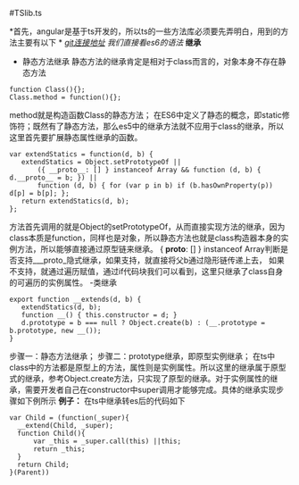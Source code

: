 #TSlib.ts

*首先，angular是基于ts开发的，所以ts的一些方法库必须要先弄明白，用到的方法主要有以下 *
*[git连接地址](https://github.com/microsoft/tslib/blob/master/tslib.js)*
*我们直接看es6的语法*
**继承**
 - 静态方法继承
 静态方法的继承肯定是相对于class而言的，对象本身不存在静态方法
 ```
 function Class(){};
 Class.method = function(){};
 ```
 method就是构造函数Class的静态方法；
 在ES6中定义了静态的概念，即static修饰符；既然有了静态方法，那么es5中的继承方法就不应用于class的继承，所以这里首先要扩展静态属性继承的函数。
 ```
 var extendStatics = function(d, b) {
    extendStatics = Object.setPrototypeOf ||
        ({ __proto__: [] } instanceof Array && function (d, b) { d.__proto__ = b; }) ||
        function (d, b) { for (var p in b) if (b.hasOwnProperty(p)) d[p] = b[p]; };
    return extendStatics(d, b);
};
 ```
 方法首先调用的就是Object的setPrototypeOf，从而直接实现方法的继承，因为class本质是function，同样也是对象，所以静态方法也就是class构造器本身的实例方法，所以能够直接通过原型链来继承。
 { __proto__: [] } instanceof Array判断是否支持___proto_隐式继承，如果支持，就直接将父b通过隐形链传递上去，
 如果不支持，就通过遍历赋值，通过if代码块我们可以看到，这里只继承了class自身的可遍历的实例属性。
 -类继承
 ```
export function __extends(d, b) {
    extendStatics(d, b);
    function __() { this.constructor = d; }
    d.prototype = b === null ? Object.create(b) : (__.prototype = b.prototype, new __());
}
 ```
 步骤一：静态方法继承；
 步骤二：prototype继承，即原型实例继承； 在ts中class中的方法都是原型上的方法，属性则是实例属性。所以这里的继承属于原型式的继承，参考Object.create方法，只实现了原型的继承。对于实例属性的继承，需要开发者自己在constructor中super调用才能够完成。具体的继承实现步骤如下例所示
 __例子：__
 在ts中继承转es后的代码如下
  ```
var Child = (function(_super){
    __extend(Child, _super);
    function Child(){
        var _this = _super.call(this) ||this;
        return _this;
    }
    return Child;
}(Parent))
 ```

